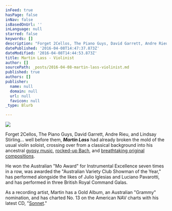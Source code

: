 ```yaml
---
inFeed: true
hasPage: false
inNav: false
isBasedOnUrl: ''
inLanguage: null
starred: false
keywords: []
description: "Forget 2Cellos, The Piano Guys, David Garrett, Andre Rieu, and Lindsay Stirling... well before them,\_Martin Lass had\nalready broken the mold of the usual violin soloist, crossing over from a classical\nbackground into his ancestral gypsy music, rocked-up Bach, and breathtaking original\ncompositions."
datePublished: '2016-04-08T14:47:37.873Z'
dateModified: '2016-04-08T14:44:53.873Z'
title: Martin Lass - Violinist
author: []
sourcePath: _posts/2016-04-08-martin-lass-violinist.md
published: true
authors: []
publisher:
  name: null
  domain: null
  url: null
  favicon: null
_type: Blurb

---
```

![](https://the-grid-user-content.s3-us-west-2.amazonaws.com/5f56410f-7848-41a0-b328-a95779fc98fa.jpg)

Forget 2Cellos, The Piano Guys, David Garrett, Andre Rieu, and Lindsay Stirling... well before them, _**Martin Lass**_ had
already broken the mold of the usual violin soloist, crossing over from a classical
background into his ancestral [gypsy music][0], [rocked-up Bach][1], and [breathtaking original
compositions][2].

He won the
Australian "Mo Award" for Instrumental Excellence seven times in a row, was
awarded the "Australian Variety Club Showman of the Year," has performed alongside the likes of Julio
Iglesias and Luciano Pavarotti, and has performed in three British Royal Command Galas.

As a recording artist, Martin has a Gold Album,
an Australian "Grammy" nomination, and has charted No. 13 on the American NAV
charts with his latest CD, "[Sonnet][3]."

[0]: https://itunes.apple.com/us/album/the-gypsy-fiddler/id18950712
[1]: https://itunes.apple.com/us/album/bach-to-the-future/id270518221
[2]: https://itunes.apple.com/us/album/sonnet/id4656278
[3]: https://itunes.apple.com/us/artist/martin-lass/id4381075